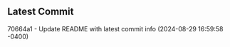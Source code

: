 
## Latest Commit
70664a1 - Update README with latest commit info (2024-08-29 16:59:58 -0400) <Yunxi-Zhou>

